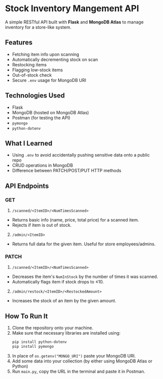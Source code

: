 # Stock Inventory Mangement API

A simple RESTful API built with **Flask** and **MongoDB Atlas** to manage inventory for a store-like system.

## Features
- Fetching item info upon scanning
- Automatically decrementing stock on scan
- Restocking items
- Flagging low-stock items
- Out-of-stock check
- Secure `.env` usage for MongoDB URI
  
## Technologies Used
- Flask
- MongoDB (hosted on MongoDB Atlas)
- Postman (for testing the API)
- `pymongo`
- `python-dotenv`

## What I Learned
- Using `.env` to avoid accidentally pushing sensitive data onto a public repo
- CRUD operations in MongoDB
- Difference between PATCH/POST/PUT HTTP methods

## API Endpoints

### GET
1. `/scanned/<ItemID>/<NumTimesScanned>`
  - Returns basic info (name, price, total price) for a scanned item.
  - Rejects if item is out of stock.
2. `/admin/<ItemID>`
  - Returns full data for the given item. Useful for store employees/admins.

### PATCH
1. `/scanned/<ItemID>/<NumTimesScanned>`
  - Decreases the item's `NumInStock` by the number of times it was scanned.
  - Automatically flags item if stock drops to ≤10.

2. `/admin/restock/<ItemID>/<RestockedAmount>`
  - Increases the stock of an item by the given amount.

## How To Run It
1. Clone the repository onto your machine.
2. Make sure that necessary libraries are installed using:
   ```bash
   pip install python-dotenv
   pip install pymongo
   ```
3. In place of `os.getenv("MONGO_URI")` paste your MongoDB URI.
4. Add some data into your collection (by either using MongoDB Atlas or Python)
5. Run `main.py`, copy the URL in the terminal and paste it in Postman.
